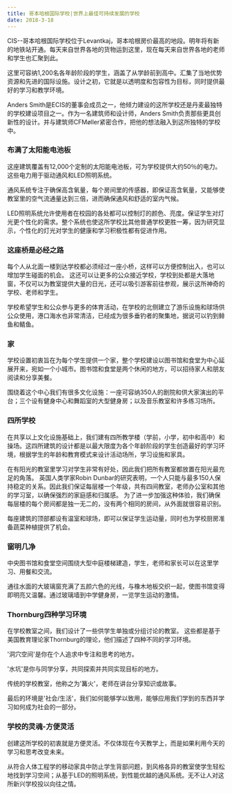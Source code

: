 ```yaml
---
title: 哥本哈根国际学校|世界上最佳可持续发展的学校
date: 2018-3-18
---
```


CIS--哥本哈根国际学校位于Levantkaj，哥本哈根房价最高的地段。明年将有新的地铁站开通。每天来自世界各地的货物运到这里，现在每天来自世界各地的老师和学生也汇聚到此。

 
这里可容纳1,200名各年龄阶段的学生，涵盖了从学龄前到高中。汇集了当地优势资源和先进的国际设施。设计之初，它就是以透明度和包容性为目标，同时提供最好的学习和教学环境。

 
Anders Smith是ECIS的董事会成员之一，他倾力建设的这所学校还是丹麦最独特的学校建设项目之一。作为一名建筑师和设计师，Anders Smith负责那些更具创新性的设计。并与建筑师CFMøller紧密合作，把他的想法融入到这所独特的学校中。

### 布满了太阳能电池板

这座建筑覆盖有12,000个定制的太阳能电池板，可为学校提供大约50％的电力。这些电力用于驱动通风和LED照明系统。

 
通风系统专注于确保高含氧量，每个房间里的传感器，即保证高含氧量，又能够使教室里的空气流通量达到三倍，进而确保通风和舒适的室内气候。

 
LED照明系统允许使用者在校园的各处都可以控制灯的颜色、亮度。保证学生对灯光更个性化的需求。整个系统也使这所学校比其他普通学校更胜一筹，因为研究显示，个性化的灯光对学生的健康和学习积极性都有促进作用。

### 这座桥是必经之路

每个人从北面一楼到达学校都必须经过一座小桥，这样可以方便控制出入，也可以增加学生碰面的机会。 这还可以让更多的公众接近学校，学校到处都是大落地窗，不仅可以为教室提供大量的日光，还可以吸引游客前往参观，展示这所神奇的学校、老师和学生。

学校希望学生和公众参与更多的体育活动，在学校的北侧建立了游乐设施和球场供公众使用，港口海水也非常清洁，已经成为很多垂钓者的聚集地，据说可以钓到鲱鱼和鲭鱼。

### 家

学校设置初衷旨在为每个学生提供一个家，整个学校建设以图书馆和食堂为中心延展开来，宛如一个小城市。图书馆和食堂是两个休闲的地方，可以招待家人和朋友阅读和分享美餐。

围绕着这个中心我们有很多文化设施：一座可容纳350人的剧院和供大家演出的平台；三个设有健身中心和舞蹈室的大型健身房；以及音乐教室和许多练习场所。

### 四所学校

在共享以上文化设施基础上，我们建有四所教学楼（学前，小学，初中和高中）和操场。这四所建筑的设计都是以最大限度为各个年龄阶段的学生创造最好的学习环境，根据学生的年龄和教育模式来设计活动场所，学习设施和家具。

 
在有阳光的教室里学习对学生非常有好处，因此我们把所有教室都放置在阳光最充足的角落。 英国人类学家Robin Dunbar的研究表明，一个人只能与最多150人保持稳定的关系。因此我们保证每层楼一个年级，共有四间教室，老师办公室和其他的学习室，以确保强烈的家庭感和归属感。 为了进一步加强这种体验，我们确保每层楼的每个房间都是独一无二的，没有两个相同的房间，从外面就很容易识别。

每座建筑的顶部都设有温室和球场，即可以保证学生运动量，同时也为学校厨房准备蔬菜种植提供了机会。

### 窗明几净

中央图书馆和食堂空间围绕大型中庭楼梯建造，学生，老师和家长可以在这里学习、用餐和交流。

通往水面的大玻璃窗充满了五颜六色的光线，与橡木地板交织一起，使图书馆变得即明亮又温馨。通过玻璃墙到中学健身房，一览学生运动的激情。

### Thornburg四种学习环境

在学校教室之间，我们设计了一些供学生单独或分组讨论的教室。 这些都是基于美国教育理论家Thornburg的理论，他们描述了四种不同的学习环境。

'洞穴空间'是你在个人追求中专注和思考的地方。

'水坑'是你与同学分享，共同探索并共同实现目标的地方。 

传统的学校教室，他称之为'篝火'，老师在讲台分享知识或故事。

最后的环境是'社会/生活'，我们如何能够学以致用，能够应用我们学到的东西并学习如何成为社会的一部分。

### 学校的灵魂-方便灵活

创建这所学校的初衷就是方便灵活。不仅体现在今天教学上，而是如果利用今天的学习和思考改变未来。

从符合人体工程学的移动家具中防止学生背部问题，到风格各异的教室使学生轻松地找到学习空间；从基于LED的照明系统，到性能优越的通风系统。无不让人对这所新兴学校投以向往之情。

